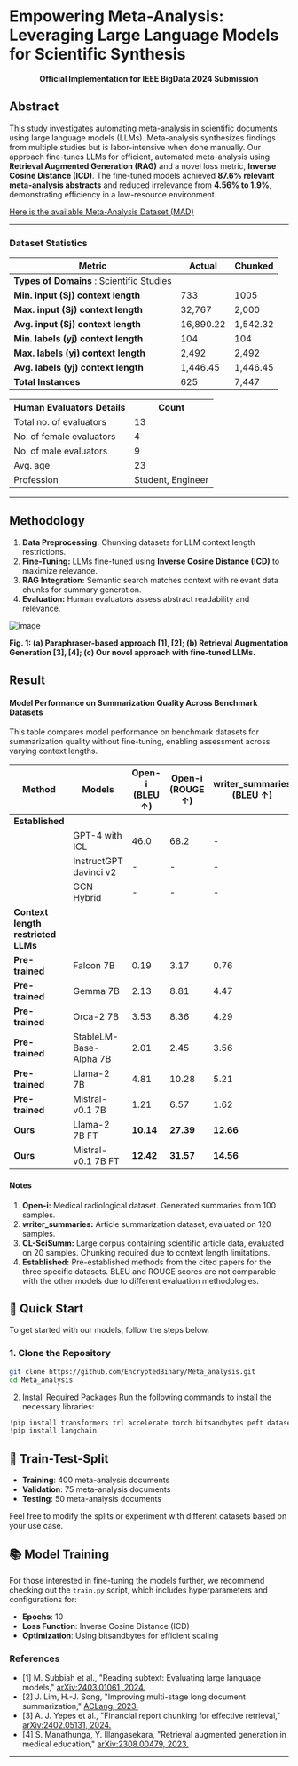 # Empowering Meta-Analysis: Leveraging Large Language Models for Scientific Synthesis

<p align="center">
  <strong>Official Implementation for IEEE BigData 2024 Submission</strong>
</p>

## Abstract

This study investigates automating meta-analysis in scientific documents using large language models (LLMs). Meta-analysis synthesizes findings from multiple studies but is labor-intensive when done manually. Our approach fine-tunes LLMs for efficient, automated meta-analysis using **Retrieval Augmented Generation (RAG)** and a novel loss metric, **Inverse Cosine Distance (ICD)**. The fine-tuned models achieved **87.6% relevant meta-analysis abstracts** and reduced irrelevance from **4.56% to 1.9%**, demonstrating efficiency in a low-resource environment.

[Here is the available Meta-Analysis Dataset (MAD)](Dataset)

---

### Dataset Statistics

| Metric                          | Actual | Chunked  |
|----------------------------------|--------|----------|
| **Types of Domains** :              Scientific Studies  
| **Min. input (Sj) context length** | 733    | 1005     |
| **Max. input (Sj) context length** | 32,767 | 2,000    |
| **Avg. input (Sj) context length** | 16,890.22 | 1,542.32 |
| **Min. labels (yj) context length** | 104    | 104      |
| **Max. labels (yj) context length** | 2,492  | 2,492    |
| **Avg. labels (yj) context length** | 1,446.45 | 1,446.45 |
| **Total Instances**              | 625    | 7,447    |

<table>
  <tr><th>Human Evaluators Details</th><th>Count</th></tr>
  <tr><td>Total no. of evaluators</td><td>13</td></tr>
  <tr><td>No. of female evaluators</td><td>4</td></tr>
  <tr><td>No. of male evaluators</td><td>9</td></tr>
  <tr><td>Avg. age</td><td>23</td></tr>
  <tr><td>Profession</td><td>Student, Engineer</td></tr>
</table>

---

## Methodology

1. **Data Preprocessing:** Chunking datasets for LLM context length restrictions.
2. **Fine-Tuning:** LLMs fine-tuned using **Inverse Cosine Distance (ICD)** to maximize relevance.
3. **RAG Integration:** Semantic search matches context with relevant data chunks for summary generation.
4. **Evaluation:** Human evaluators assess abstract readability and relevance.

![image](https://github.com/user-attachments/assets/fcdad47b-a932-425f-956c-e68b4198ee78)

<strong>Fig. 1: (a) Paraphraser-based approach [1], [2]; (b) Retrieval Augmentation Generation [3], [4]; (c) Our novel approach with fine-tuned LLMs.</strong>

## Result
#### Model Performance on Summarization Quality Across Benchmark Datasets

This table compares model performance on benchmark datasets for summarization quality without fine-tuning, enabling assessment across varying context lengths.

| **Method**     | **Models**                   | **Open-i (BLEU ↑)** | **Open-i (ROUGE ↑)** | **writer_summaries (BLEU ↑)** | **writer_summaries (ROUGE ↑)** | **CL-SciSumm (BLEU ↑)** | **CL-SciSumm (ROUGE ↑)** |
|----------------|------------------------------|---------------------|----------------------|-------------------------------|--------------------------------|-------------------------|--------------------------|
| **Established**|                              |                     |                      |                               |                                |                         |                          |
|                | GPT-4 with ICL          | 46.0                | 68.2                 | -                             | -                              | -                       | -                        |
|                | InstructGPT davinci v2    | -                   | -                    | -                             | -                              | 48                      | -                        |
|                | GCN Hybrid                | -                   | -                    | -                             | -                              | -                       | 33.88                    |
| **Context length restricted LLMs** |              |                     |                      |                               |                                |                         |                          |
| **Pre-trained**| Falcon 7B                 | 0.19                | 3.17                 | 0.76                          | 5.19                           | 0.71                    | 2.21                     |
| **Pre-trained**| Gemma 7B                  | 2.13                | 8.81                 | 4.47                          | 30.28                          | 2.44                    | 20.78                    |
| **Pre-trained**| Orca-2 7B                 | 3.53                | 8.36                 | 4.29                          | 22.51                          | 2.86                    | 15.55                    |
| **Pre-trained**| StableLM-Base-Alpha 7B    | 2.01                | 2.45                 | 3.56                          | 15.36                          | 1.17                    | 16.58                    |
| **Pre-trained**| Llama-2 7B                | 4.81                | 10.28                | 5.21                          | 31.61                          | 3.01                    | 22.84                    |
| **Pre-trained**| Mistral-v0.1 7B           | 1.21                | 6.57                 | 1.62                          | 6.37                           | 0.36                    | 2.55                     |
| **Ours**       | Llama-2 7B FT                 | **10.14**           | **27.39**            | **12.66**                     | **31.36**                      | 7.15                    | 25.22                    |
| **Ours**       | Mistral-v0.1 7B FT            | **12.42**           | **31.57**            | **14.56**                     | **35.56**                      | **8.38**                | **27.29**                |

#### Notes

1. **Open-i:** Medical radiological dataset. Generated summaries from 100 samples.
2. **writer_summaries:** Article summarization dataset, evaluated on 120 samples.
3. **CL-SciSumm:** Large corpus containing scientific article data, evaluated on 20 samples. Chunking required due to context length limitations.
4. **Established:** Pre-established methods from the cited papers for the three specific datasets. BLEU and ROUGE scores are not comparable with the other models due to different evaluation methodologies.


## 🚀 Quick Start

To get started with our models, follow the steps below.

### 1. Clone the Repository
```bash
git clone https://github.com/EncryptedBinary/Meta_analysis.git
cd Meta_analysis
```
2. Install Required Packages
Run the following commands to install the necessary libraries:
```python 
!pip install transformers trl accelerate torch bitsandbytes peft datasets -qU
!pip install langchain
```


## 🧪 Train-Test-Split

- **Training**: 400 meta-analysis documents
- **Validation**: 75 meta-analysis documents
- **Testing**: 50 meta-analysis documents

Feel free to modify the splits or experiment with different datasets based on your use case.

## 📚 Model Training

For those interested in fine-tuning the models further, we recommend checking out the `train.py` script, which includes hyperparameters and configurations for:

- **Epochs**: 10
- **Loss Function**: Inverse Cosine Distance (ICD)
- **Optimization**: Using bitsandbytes for efficient scaling


### References
- [1] M. Subbiah et al., "Reading subtext: Evaluating large language models," [arXiv:2403.01061, 2024.](https://arxiv.org/abs/2403.01061)
- [2] J. Lim, H.-J. Song, "Improving multi-stage long document summarization," [ACLang, 2023.](https://aclanthology.org/2023.newsum-1.13.pdf)
- [3] A. J. Yepes et al., "Financial report chunking for effective retrieval," [arXiv:2402.05131, 2024.](https://arxiv.org/abs/2402.05131)
- [4] S. Manathunga, Y. Illangasekara, "Retrieval augmented generation in medical education," [arXiv:2308.00479, 2023.](https://arxiv.org/abs/2308.00479)

---
